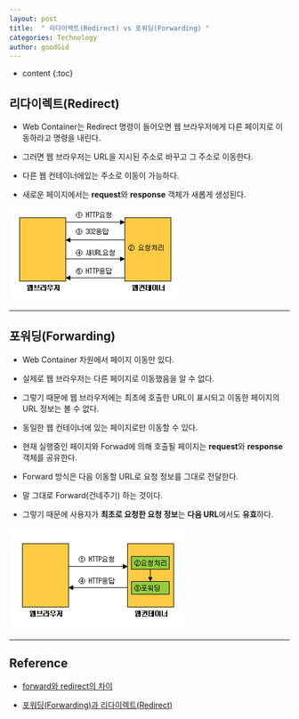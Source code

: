 ```yaml
---
layout: post
title:  " 리다이렉트(Redirect) vs 포워딩(Forwarding) "
categories: Technology
author: goodGid
---
```

* content
{:toc}

## 리다이렉트(Redirect) 

* Web Container는 Redirect 명령이 들어오면 웹 브라우저에게 다른 페이지로 이동하라고 명령을 내린다.

* 그러면 웹 브라우저는 URL을 지시된 주소로 바꾸고 그 주소로 이동한다. 

* 다른 웹 컨테이너에있는 주소로 이동이 가능하다. 

* 새로운 페이지에서는 **request**와 **response** 객체가 새롭게 생성된다.  











![](/assets/img/posts/redirect-vs-forwarding_1.png)

---

## 포워딩(Forwarding) 

* Web Container 차원에서 페이지 이동만 있다. 

* 실제로 웹 브라우저는 다른 페이지로 이동했음을 알 수 없다. 

* 그렇기 때문에 웹 브라우저에는 최초에 호출한 URL이 표시되고 이동한 페이지의 URL 정보는 볼 수 없다. 

* 동일한 웹 컨테이너에 있는 페이지로만 이동할 수 있다. 

* 현재 실행중인 페이지와 Forwad에 의해 호출될 페이지는 **request**와 **response** 객체를 공유한다.

* Forward 방식은 다음 이동할 URL로 요청 정보를 그대로 전달한다. 

* 말 그대로 Forward(건네주기) 하는 것이다. 

* 그렇기 때문에 사용자가 **최초로 요청한 요청 정보**는 **다음 URL**에서도 **유효**하다.


![](/assets/img/posts/redirect-vs-forwarding_2.png)


---

## Reference

* [forward와 redirect의 차이](http://ysssb.tistory.com/entry/forward와-redirect의-차이)

* [포워딩(Forwarding)과 리다이렉트(Redirect)](http://blog.daum.net/redmu/11960892)